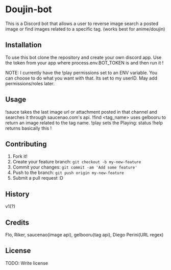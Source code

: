 # Doujin-bot

This is a Discord bot that allows a user to reverse image search a posted image or find images related to a specific tag. (works best for anime/doujin)

## Installation

To use this bot clone the repository and create your own discord app. Use the token from your app where process.env.BOT_TOKEN is and then run it !

NOTE: I currently have the !play permissions set to an ENV variable. You can choose to do what you want with that. Its set to my userID. May add permissions/roles later.

## Usage

!sauce takes the last image url or attachment posted in that channel and searches it through saucenao.com's api.  !find <tag_name> uses gelbooru to return an image related to the tag name.  !play sets the Playing: status !help returns basically this !

## Contributing

1. Fork it!
2. Create your feature branch: `git checkout -b my-new-feature`
3. Commit your changes: `git commit -am 'Add some feature'`
4. Push to the branch: `git push origin my-new-feature`
5. Submit a pull request :D

## History

v1(?)

## Credits

Flo, Riker, saucenao(image api), gelbooru(tag api), Diego Perini(URL regex)

## License

TODO: Write license
